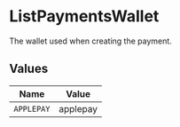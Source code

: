 # ListPaymentsWallet

The wallet used when creating the payment.


## Values

| Name       | Value      |
| ---------- | ---------- |
| `APPLEPAY` | applepay   |
